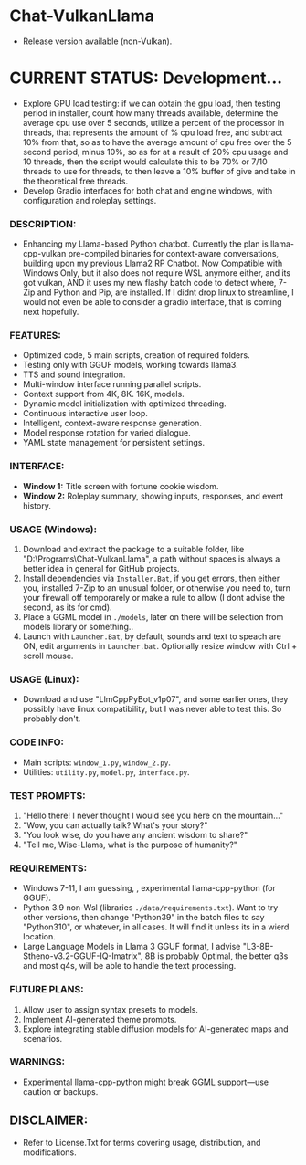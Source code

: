# Chat-VulkanLlama
- Release version available (non-Vulkan). 

# CURRENT STATUS: Development... 
- Explore GPU load testing: if we can obtain the gpu load, then testing period in installer, count how many threads available, determine the average cpu use over 5 seconds, utilize a percent of the processor in threads, that represents the amount of % cpu load free, and subtract 10% from that, so as to have the average amount of cpu free over the 5 second period, minus 10%, so as for at a result of 20% cpu usage and 10 threads, then the script would calculate this to be 70% or 7/10 threads to use for threads, to then leave a 10% buffer of give and take in the theoretical free threads.
- Develop Gradio interfaces for both chat and engine windows, with configuration and roleplay settings.

### DESCRIPTION:
- Enhancing my Llama-based Python chatbot. Currently the plan is llama-cpp-vulkan pre-compiled binaries for context-aware conversations, building upon my previous Llama2 RP Chatbot. Now Compatible with Windows Only, but it also does not require WSL anymore either, and its got vulkan, AND it uses my new flashy batch code to detect where, 7-Zip and Python and Pip, are installed. If I didnt drop linux to streamline, I would not even be able to consider a gradio interface, that is coming next hopefully.

### FEATURES:
- Optimized code, 5 main scripts, creation of required folders.
- Testing only with GGUF models, working towards llama3.
- TTS and sound integration.
- Multi-window interface running parallel scripts.
- Context support from 4K, 8K. 16K, models.
- Dynamic model initialization with optimized threading.
- Continuous interactive user loop.
- Intelligent, context-aware response generation.
- Model response rotation for varied dialogue.
- YAML state management for persistent settings.

### INTERFACE:
- **Window 1:** Title screen with fortune cookie wisdom.
- **Window 2:** Roleplay summary, showing inputs, responses, and event history.

### USAGE (Windows):
1) Download and extract the package to a suitable folder, like "D:\Programs\Chat-VulkanLlama\", a path without spaces is always a better idea in general for GitHub projects.
2) Install dependencies via `Installer.Bat`, if you get errors, then either you, installed 7-Zip to an unusual folder, or otherwise you need to, turn your firewall off temporarely or make a rule to allow (I dont advise the second, as its for cmd).
3) Place a GGML model in `./models`, later on there will be selection from models library or something.. 
4) Launch with `Launcher.Bat`, by default, sounds and text to speach are ON, edit arguments in `Launcher.bat`. Optionally resize window with Ctrl + scroll mouse.

### USAGE (Linux):
- Download and use "LlmCppPyBot_v1p07", and some earlier ones, they possibly have linux compatibility, but I was never able to test this. So probably don't.

### CODE INFO:
- Main scripts: `window_1.py`, `window_2.py`.
- Utilities: `utility.py`, `model.py`, `interface.py`.

### TEST PROMPTS:
1) "Hello there! I never thought I would see you here on the mountain..."
2) "Wow, you can actually talk? What's your story?"
3) "You look wise, do you have any ancient wisdom to share?"
4) "Tell me, Wise-Llama, what is the purpose of humanity?"

### REQUIREMENTS:
- Windows 7-11, I am guessing, , experimental llama-cpp-python (for GGUF).
- Python 3.9 non-Wsl (libraries `./data/requirements.txt`). Want to try other versions, then change "Python39" in the batch files to say "Python310", or whatever, in all cases. It will find it unless its in a wierd location.
- Large Language Models in Llama 3 GGUF format, I advise "L3-8B-Stheno-v3.2-GGUF-IQ-Imatrix", 8B is probably Optimal, the better q3s and most q4s, will be able to handle the text processing.

### FUTURE PLANS:
1) Allow user to assign syntax presets to models.
2) Implement AI-generated theme prompts.
3) Explore integrating stable diffusion models for AI-generated maps and scenarios.

### WARNINGS:
- Experimental llama-cpp-python might break GGML support—use caution or backups.

## DISCLAIMER:
- Refer to License.Txt for terms covering usage, distribution, and modifications.
